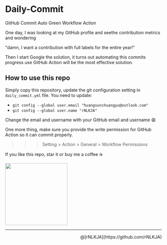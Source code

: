 # Daily-Commit
GitHub Commit Auto Green Workflow Action

One day, I was looking at my GitHub profile and seethe contribution metrics and wondering

"damn, I want a contribution with full labels for the entire year!"

Then I start Google the solution, it turns out automating this commits progress use GitHub Action will be the most effective solution.

## How to use this repo

Simply copy this repository, update the git configuration setting in `daily_commit.yml` file. You need to update:
-  `git config --global user.email "huangsunchuangyu@outlook.com"`
-  `git config --global user.name "rNLKJA"`

Change the email and username with your GitHub email and username 😄

One more thing, make sure you provide the write permission for GitHub Action so it can commit properly.

>>> Setting > Action > General > Workflow Permissions

If you like this repo, star it or buy me a coffee ☕

<a href="https://www.buymeacoffee.com/rNLKJA"><img src="https://cdn.buymeacoffee.com/buttons/v2/default-yellow.png" width="200" /></a>

---

<p align=right>@[rNLKJA](https://github.com/rNLKJA)</p>
